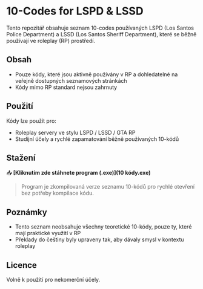 # 10-Codes for LSPD & LSSD

Tento repozitář obsahuje seznam 10-codes používaných LSPD (Los Santos Police Department) a LSSD (Los Santos Sheriff Department), které se běžně používají ve roleplay (RP) prostředí.

## Obsah

- Pouze kódy, které jsou aktivně používány v RP a dohledatelné na veřejně dostupných seznamových stránkách
- Kódy mimo RP standard nejsou zahrnuty

## Použití

Kódy lze použít pro:
- Roleplay servery ve stylu LSPD / LSSD / GTA RP
- Studijní účely a rychlé zapamatování běžně používaných 10-kódů

## Stažení

📥 **[Kliknutím zde stáhnete program (.exe)](10 kódy.exe)**  

> Program je zkompilovaná verze seznamu 10-kódů pro rychlé otevření bez potřeby kompilace kódu.

## Poznámky

- Tento seznam neobsahuje všechny teoretické 10-kódy, pouze ty, které mají praktické využití v RP
- Překlady do češtiny byly upraveny tak, aby dávaly smysl v kontextu roleplay

## Licence

Volně k použití pro nekomerční účely.
